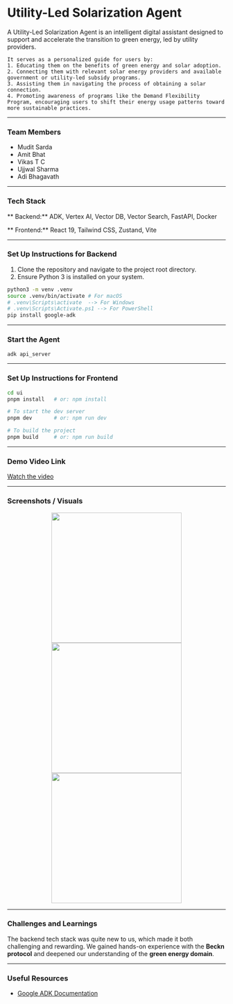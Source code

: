 # Utility-Led Solarization Agent

A Utility-Led Solarization Agent is an intelligent digital assistant designed to support and accelerate the transition to green energy, led by utility providers.

```
It serves as a personalized guide for users by:
1. Educating them on the benefits of green energy and solar adoption.
2. Connecting them with relevant solar energy providers and available government or utility-led subsidy programs.
3. Assisting them in navigating the process of obtaining a solar connection.
4. Promoting awareness of programs like the Demand Flexibility Program, encouraging users to shift their energy usage patterns toward more sustainable practices.
```

---

### Team Members

* Mudit Sarda
* Amit Bhat
* Vikas T C
* Ujjwal Sharma
* Adi Bhagavath

---

### Tech Stack

** Backend:** ADK, Vertex AI, Vector DB, Vector Search, FastAPI, Docker

** Frontend:** React 19, Tailwind CSS, Zustand, Vite

---

### Set Up Instructions for Backend

1. Clone the repository and navigate to the project root directory.
2. Ensure Python 3 is installed on your system.

```bash
python3 -m venv .venv
source .venv/bin/activate # For macOS
# .venv\Scripts\activate  --> For Windows
# .venv\Scripts\Activate.ps1 --> For PowerShell
pip install google-adk
```

---

### Start the Agent

```bash
adk api_server
```

---

### Set Up Instructions for Frontend

```bash
cd ui
pnpm install   # or: npm install

# To start the dev server
pnpm dev       # or: npm run dev

# To build the project
pnpm build     # or: npm run build
```

---

### Demo Video Link

[Watch the video](https://youtu.be/KdCKZNBp98w)


---

### Screenshots / Visuals

<p align="center">
  <img src="screenshots/Screenshot 2025-05-15 at 9.21.34 PM.png" width="300"/>
  <img src="screenshots/Screenshot 2025-05-15 at 9.21.43 PM.png" width="300"/>
  <img src="screenshots/Screenshot 2025-05-16 at 12.23.42 AM.png" width="300"/>
</p>

---

### Challenges and Learnings

The backend tech stack was quite new to us, which made it both challenging and rewarding. We gained hands-on experience with the **Beckn protocol** and deepened our understanding of the **green energy domain**.

---

### Useful Resources

* [Google ADK Documentation](https://google.github.io/adk-docs/)
